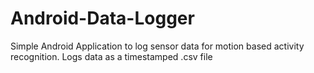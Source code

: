Android-Data-Logger
===================

Simple Android Application to log sensor data for motion based activity recognition. Logs data as a timestamped .csv file
